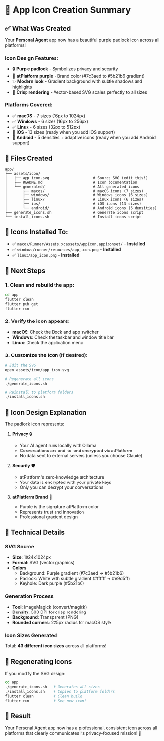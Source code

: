 # 🎨 App Icon Creation Summary

## ✅ What Was Created

Your **Personal Agent** app now has a beautiful purple padlock icon across all platforms!

### Icon Design Features:
- 🔒 **Purple padlock** - Symbolizes privacy and security
- 💜 **atPlatform purple** - Brand color (#7c3aed to #5b21b6 gradient)
- ✨ **Modern look** - Gradient background with subtle shadows and highlights
- 🎯 **Crisp rendering** - Vector-based SVG scales perfectly to all sizes

### Platforms Covered:
- ✅ **macOS** - 7 sizes (16px to 1024px)
- ✅ **Windows** - 6 sizes (16px to 256px)
- ✅ **Linux** - 6 sizes (32px to 512px)
- 📱 **iOS** - 13 sizes (ready when you add iOS support)
- 🤖 **Android** - 5 densities + adaptive icons (ready when you add Android support)

## 📁 Files Created

```
app/
├── assets/icon/
│   ├── app_icon.svg                    # Source SVG (edit this!)
│   ├── README.md                       # Icon documentation
│   └── generated/                      # All generated icons
│       ├── macos/                      # macOS icons (7 sizes)
│       ├── windows/                    # Windows icons (6 sizes)
│       ├── linux/                      # Linux icons (6 sizes)
│       ├── ios/                        # iOS icons (13 sizes)
│       └── android/                    # Android icons (5 densities)
├── generate_icons.sh                   # Generate icons script
└── install_icons.sh                    # Install icons script
```

## 🚀 Icons Installed To:

- ✅ `macos/Runner/Assets.xcassets/AppIcon.appiconset/` - **Installed**
- ✅ `windows/runner/resources/app_icon.png` - **Installed**
- ✅ `linux/app_icon.png` - **Installed**

## 🎯 Next Steps

### 1. Clean and rebuild the app:
```bash
cd app
flutter clean
flutter pub get
flutter run
```

### 2. Verify the icon appears:
- **macOS**: Check the Dock and app switcher
- **Windows**: Check the taskbar and window title bar
- **Linux**: Check the application menu

### 3. Customize the icon (if desired):
```bash
# Edit the SVG
open assets/icon/app_icon.svg

# Regenerate all icons
./generate_icons.sh

# Reinstall to platform folders
./install_icons.sh
```

## 🎨 Icon Design Explanation

The padlock icon represents:

1. **Privacy** 🔒
   - Your AI agent runs locally with Ollama
   - Conversations are end-to-end encrypted via atPlatform
   - No data sent to external servers (unless you choose Claude)

2. **Security** 🛡️
   - atPlatform's zero-knowledge architecture
   - Your data is encrypted with your private keys
   - Only you can decrypt your conversations

3. **atPlatform Brand** 💜
   - Purple is the signature atPlatform color
   - Represents trust and innovation
   - Professional gradient design

## 📝 Technical Details

### SVG Source
- **Size**: 1024x1024px
- **Format**: SVG (vector graphics)
- **Colors**: 
  - Background: Purple gradient (#7c3aed → #5b21b6)
  - Padlock: White with subtle gradient (#ffffff → #e9d5ff)
  - Keyhole: Dark purple (#5b21b6)

### Generation Process
- **Tool**: ImageMagick (convert/magick)
- **Density**: 300 DPI for crisp rendering
- **Background**: Transparent (PNG)
- **Rounded corners**: 225px radius for macOS style

### Icon Sizes Generated
Total: **43 different icon sizes** across all platforms!

## 🔄 Regenerating Icons

If you modify the SVG design:

```bash
cd app
./generate_icons.sh   # Generates all sizes
./install_icons.sh    # Copies to platform folders
flutter clean         # Clean build
flutter run           # See new icon!
```

## 🎉 Result

Your Personal Agent app now has a professional, consistent icon across all platforms that clearly communicates its privacy-focused mission! 🚀

